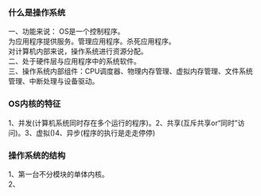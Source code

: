 ### 什么是操作系统
一、功能来说：
OS是一个控制程序。  
为应用程序提供服务。管理应用程序。杀死应用程序。  
对计算机内部来说，操作系统进行资源分配。  
二、处于硬件层与应用程序中的系统软件。  
三、操作系统内部组件：CPU调度器、物理内存管理、虚拟内存管理、文件系统管理、中断处理与设备驱动。  
### OS内核的特征
1、并发(计算机系统同时存在多个运行的程序)。2、共享(互斥共享or“同时”访问)。3、虚拟()4、异步(程序的执行是走走停停)  
### 操作系统的结构
1、第一台不分模块的单体内核。  
2、
